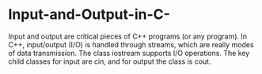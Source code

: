 # Input-and-Output-in-C-
Input and output are critical pieces of C++ programs (or any program). In C++, input/output (I/O) is handled through streams, which are really modes of data transmission. The class iostream supports I/O operations. The key child classes for input are cin, and for output the class is cout.
